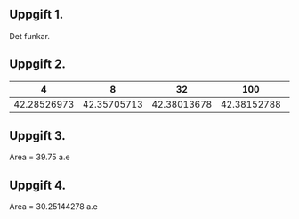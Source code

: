 ## Uppgift 1.
Det funkar.

## Uppgift 2.

| 4 | 8 | 32 | 100 | 100000 |
| - | - | -- | --- | ------ |
| 42.28526973 | 42.35705713 | 42.38013678 | 42.38152788 | 42.38168665 |

## Uppgift 3.
Area = 39.75 a.e

## Uppgift 4.
Area = 30.25144278 a.e